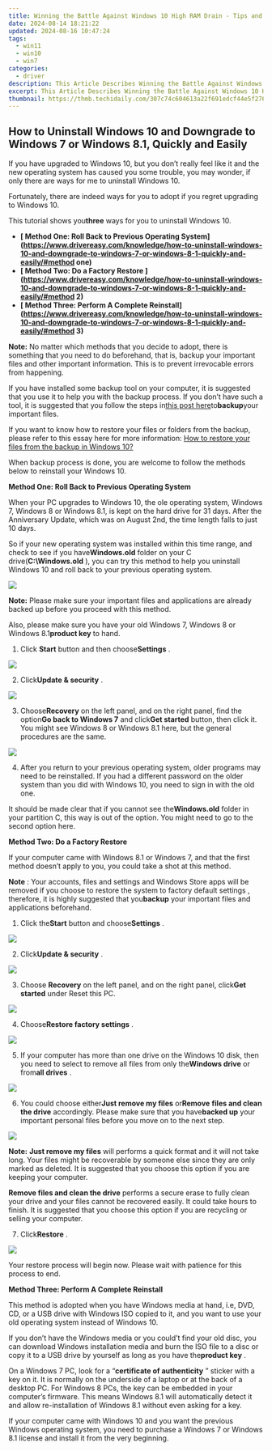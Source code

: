 ```yaml
---
title: Winning the Battle Against Windows 10 High RAM Drain - Tips and Tricks
date: 2024-08-14 18:21:22
updated: 2024-08-16 10:47:24
tags:
  - win11
  - win10
  - win7
categories:
  - driver
description: This Article Describes Winning the Battle Against Windows 10 High RAM Drain - Tips and Tricks
excerpt: This Article Describes Winning the Battle Against Windows 10 High RAM Drain - Tips and Tricks
thumbnail: https://thmb.techidaily.com/307c74c604613a22f691edcf44e5f2764e78d11c78ed3cd5b584a70064abc036.jpg
---
```


## How to Uninstall Windows 10 and Downgrade to Windows 7 or Windows 8.1, Quickly and Easily

If you have upgraded to Windows 10, but you don’t really feel like it and the new operating system has caused you some trouble, you may wonder, if only there are ways for me to uninstall Windows 10.  
  
Fortunately, there are indeed ways for you to adopt if you regret upgrading to Windows 10\.
  
This tutorial shows you**three** ways for you to uninstall Windows 10\.
  
* **[ Method One: Roll Back to Previous Operating System](<https://www.drivereasy.com/knowledge/how-to-uninstall-windows-10-and-downgrade-to-windows-7-or-windows-8-1-quickly-and-easily/#method> one)**
* **[ Method Two: Do a Factory Restore ](<https://www.drivereasy.com/knowledge/how-to-uninstall-windows-10-and-downgrade-to-windows-7-or-windows-8-1-quickly-and-easily/#method> 2)**
* **[ Method Three: Perform A Complete Reinstall](<https://www.drivereasy.com/knowledge/how-to-uninstall-windows-10-and-downgrade-to-windows-7-or-windows-8-1-quickly-and-easily/#method> 3)**
  
**Note:** No matter which methods that you decide to adopt, there is something that you need to do beforehand, that is, backup your important files and other important information. This is to prevent irrevocable errors from happening.
  
If you have installed some backup tool on your computer, it is suggested that you use it to help you with the backup process. If you don’t have such a tool, it is suggested that you follow the steps in[this post here](https://tools.techidaily.com/drivereasy/download/)to**backup**your important files.

 If you want to know how to restore your files or folders from the backup, please refer to this essay here for more information: [How to restore your files from the backup in Windows 10?](https://tools.techidaily.com/drivereasy/download/)
  
 When backup process is done, you are welcome to follow the methods below to reinstall your Windows 10\.
  
 **Method One: Roll Back to Previous Operating System**
  
 When your PC upgrades to Windows 10, the ole operating system, Windows 7, Windows 8 or Windows 8.1, is kept on the hard drive for 31 days. After the Anniversary Update, which was on August 2nd, the time length falls to just 10 days.
  
 So if your new operating system was installed within this time range, and check to see if you have**Windows.old** folder on your C drive(**C:\\Windows.old** ), you can try this method to help you uninstall Windows 10 and roll back to your previous operating system.
  
![](https://images.drivereasy.com/wp-content/uploads/2016/08/windows-old-folder-in-c.png)

**Note:** Please make sure your important files and applications are already backed up before you proceed with this method.
  
 Also, please make sure you have your old Windows 7, Windows 8 or Windows 8.1**product key** to hand.
  
 1) Click **Start** button and then choose**Settings** .
  
![](https://images.drivereasy.com/wp-content/uploads/2016/08/start-button-settings.jpg)
  
 2) Click**Update & security** .  
  
![](https://images.drivereasy.com/wp-content/uploads/2016/08/update-security-in-settings-in-windows-10.jpg)
  
 3) Choose**Recovery** on the left panel, and on the right panel, find the option**Go back to Windows 7** and click**Get started** button, then click it. You might see Windows 8 or Windows 8.1 here, but the general procedures are the same.  
  
![](https://images.drivereasy.com/wp-content/uploads/2016/08/img_57b17dedf0a57.jpg)
  
 4) After you return to your previous operating system, older programs may need to be reinstalled. If you had a different password on the older system than you did with Windows 10, you need to sign in with the old one.
  
 It should be made clear that if you cannot see the**Windows.old** folder in your partition C, this way is out of the option. You might need to go to the second option here.
  
 **Method Two: Do a Factory Restore**
  
 If your computer came with Windows 8.1 or Windows 7, and that the first method doesn’t apply to you, you could take a shot at this method.
  
**Note** : Your accounts, files and settings and Windows Store apps will be removed if you choose to restore the system to factory default settings , therefore, it is highly suggested that you**backup** your important files and applications beforehand.
  
 1) Click the**Start** button and choose**Settings** .
  
![](https://images.drivereasy.com/wp-content/uploads/2016/08/start-button-settings.jpg)
  
 2) Click**Update & security** .
  
![](https://images.drivereasy.com/wp-content/uploads/2016/08/update-security-in-settings-in-windows-10.jpg)
  
 3) Choose **Recovery**  on the left panel, and on the right panel, click**Get started** under Reset this PC.
  
![](https://images.drivereasy.com/wp-content/uploads/2016/08/reset-this-pc-get-started-recovery-in-windows10.jpg)
  
 4) Choose**Restore factory settings** .
  
![](https://images.drivereasy.com/wp-content/uploads/2016/08/restore-factory-settings.jpg)
  
 5) If your computer has more than one drive on the Windows 10 disk, then you need to select to remove all files from only the**Windows drive** or from**all drives** .
  
![](https://images.drivereasy.com/wp-content/uploads/2016/08/your-pc-has-more-than-one-drive.png)
  
 6) You could choose either**Just remove my files** or**Remove** **files and clean the drive** accordingly. Please make sure that you have**backed up** your important personal files before you move on to the next step.
  
![](https://images.drivereasy.com/wp-content/uploads/2016/08/img_57b27965b9db2.jpg)
  
**Note:** **Just remove my files** will performs a quick format and it will not take long. Your files might be recoverable by someone else since they are only marked as deleted. It is suggested that you choose this option if you are keeping your computer.  
  
**Remove files and clean the drive** performs a secure erase to fully clean your drive and your files cannot be recovered easily. It could take hours to finish. It is suggested that you choose this option if you are recycling or selling your computer.
  
 7) Click**Restore** .  
  
![](https://images.drivereasy.com/wp-content/uploads/2016/08/ready-to-restore.jpg)
  
 Your restore process will begin now. Please wait with patience for this process to end.
  
 **Method Three: Perform A Complete Reinstall**
  
 This method is adopted when you have Windows media at hand, i.e, DVD, CD, or a USB drive with Windows ISO copied to it, and you want to use your old operating system instead of Windows 10\.
  
 If you don’t have the Windows media or you could’t find your old disc, you can download Windows installation media and burn the ISO file to a disc or copy it to a USB drive by yourself as long as you have the**product key** .

 On a Windows 7 PC, look for a “**certificate of authenticity** ” sticker with a key on it. It is normally on the underside of a laptop or at the back of a desktop PC. For Windows 8 PCs, the key can be embedded in your computer’s firmware. This means Windows 8.1 will automatically detect it and allow re-installation of Windows 8.1 without even asking for a key.

 If your computer came with Windows 10 and you want the previous Windows operating system, you need to purchase a Windows 7 or Windows 8.1 license and install it from the very beginning.

<ins class="adsbygoogle"
     style="display:block"
     data-ad-format="autorelaxed"
     data-ad-client="ca-pub-7571918770474297"
     data-ad-slot="1223367746"></ins>



<ins class="adsbygoogle"
     style="display:block"
     data-ad-client="ca-pub-7571918770474297"
     data-ad-slot="8358498916"
     data-ad-format="auto"
     data-full-width-responsive="true"></ins>
